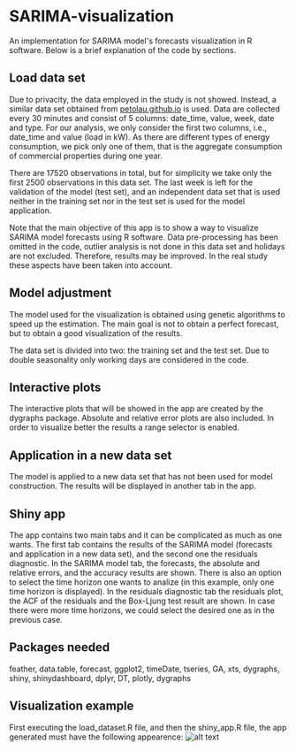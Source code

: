 # SARIMA-visualization
An implementation for SARIMA model's forecasts visualization in R software. 
Below is a brief explanation of the code by sections.

## Load data set

Due to privacity, the data employed in the study is not showed. Instead, a similar data set obtained from [petolau.github.io](https://github.com/PetoLau/petolau.github.io/tree/master/_rmd)  is used. Data are collected every 30 minutes and consist of 5 columns: date_time, value, week, date and type. For our analysis, we only consider the first two columns, i.e., date_time and value (load in kW). As there are different types of energy consumption, we pick only one of them, that is the aggregate consumption of commercial properties during one year.

There are 17520 observations in total, but for simplicity we take only the first 2500 observations in this data set. The last week is left for the validation of the model (test set), and an independent data set that is used neither in the training set nor in the test set is used for the model application.

Note that the main objective of this app is to show a way to visualize SARIMA model forecasts using R software. Data pre-processing has been omitted in the code, outlier analysis is not done in this data set and holidays are not excluded. Therefore, results may be improved. In the real study these aspects have been taken into account.

## Model adjustment

The model used for the visualization is obtained using genetic algorithms to speed up the estimation. The main goal is not to obtain a perfect forecast, but to obtain a good visualization of the results.

The data set is divided into two: the training set and the test set. Due to double seasonality only working days are considered in the code. 

## Interactive plots

The interactive plots that will be showed in the app are created by the dygraphs package. Absolute and relative error plots are also included. In order to visualize better the results a range selector is enabled. 

## Application in a new data set

The model is applied to a new data set that has not been used for model construction. The results will be displayed in another tab in the app.

## Shiny app

The app contains two main tabs and it can be complicated as much as one wants. The first tab contains the results of the SARIMA model (forecasts and application in a new data set), and the second one the residuals diagnostic. 
In the SARIMA model tab, the forecasts, the absolute and relative errors, and the accuracy results are shown. There is also an option to select the time horizon one wants to analize (in this example, only one time horizon is displayed).
In the residuals diagnostic tab the residuals plot, the ACF of the residuals and the Box-Ljung test result are shown. In case there were more time horizons, we could select the desired one as in the previous case.

## Packages needed

feather, data.table, forecast, ggplot2, timeDate, tseries, GA, xts, dygraphs, shiny, shinydashboard, dplyr, DT, plotly, dygraphs

## Visualization example

First executing the load_dataset.R file, and then the shiny_app.R file, the app generated must have the following appearence:
![alt text](https://github.com/ablazquezg/SARIMA-visualization/blob/master/Visualization_app.png)
